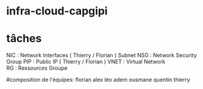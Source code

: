 # infra-cloud-capgipi

# tâches 
NIC : Network Interfaces ( Thierry / Florian )
Subnet
NSG : Network Security Group
PIP : Public IP ( Thierry / Florian )
VNET : Virtual Network  
RG : Ressources Groupe 


#composition de l'équipes:
florian
alex
léo
adem
ousmane
quentin
thierry

